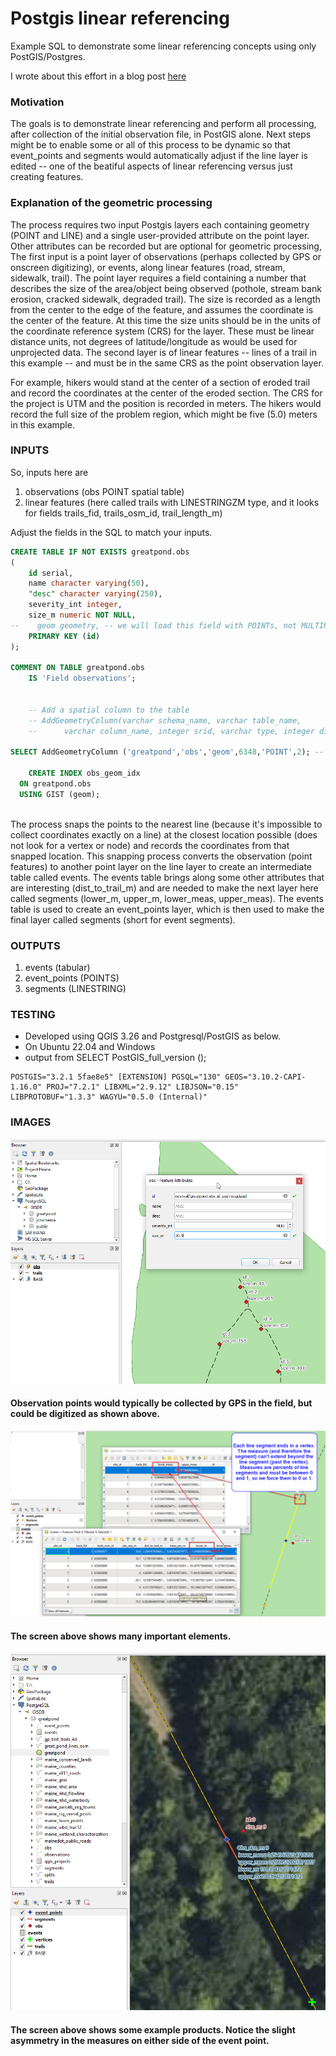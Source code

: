 # Postgis linear referencing

Example SQL to demonstrate some linear referencing concepts using only PostGIS/Postgres. 

I wrote about this effort in a blog post [here](https://johnzastrow.github.io/2023-02-02-linear-references-in-postgis/)

### Motivation
The goals is to demonstrate linear referencing and perform all processing, after collection of the initial observation file, in PostGIS alone. Next steps might be to enable some or all of this process to be dynamic so that event_points and segments would automatically adjust if the line layer is edited -- one of the beatiful aspects of linear referencing versus just creating features.


### Explanation of the geometric processing

The process requires two input Postgis layers each containing geometry (POINT and LINE) and a single user-provided attribute on the point layer. Other attributes can be recorded but are optional for geometric processing, The first input is a point layer of observations (perhaps collected by GPS or onscreen digitizing), or events, along linear features (road, stream, sidewalk, trail). The point layer requires a field containing a number that describes the size of the area/object being observed (pothole, stream bank erosion, cracked sidewalk, degraded trail). The size is recorded as a length from the center to the edge of the feature, and assumes the coordinate is the center of the feature. At this time the size units should be in the units of the coordinate reference system (CRS) for the layer. These must be linear distance units, not degrees of latitude/longitude as would be used for unprojected data. The second layer is of linear features -- lines of a trail in this example -- and must be in the same CRS as the point observation layer.

For example, hikers would stand at the center of a section of eroded trail and record the coordinates at the center of the eroded section. The CRS for the project is UTM and the position is recorded in meters. The hikers would record the full size of the problem region, which might be five (5.0) meters in this example.

### INPUTS

So, inputs here are 
 1. observations (obs POINT spatial table) 
 2. linear features (here called trails with LINESTRINGZM type, and it looks for fields trails_fid,   trails_osm_id, trail_length_m)
 
Adjust the fields in the SQL to match your inputs.

```sql
CREATE TABLE IF NOT EXISTS greatpond.obs
(
    id serial,
    name character varying(50),
    "desc" character varying(250),
    severity_int integer,
    size_m numeric NOT NULL,
--    geom geometry, -- we will load this field with POINTs, not MULTIPOINTs
    PRIMARY KEY (id)
);

COMMENT ON TABLE greatpond.obs
    IS 'Field observations';
	
		
	-- Add a spatial column to the table
	-- AddGeometryColumn(varchar schema_name, varchar table_name, 
	-- 		varchar column_name, integer srid, varchar type, integer dimension, boolean use_typmod=true);

SELECT AddGeometryColumn ('greatpond','obs','geom',6348,'POINT',2); -- EPSG:6348 - NAD83(2011) / UTM zone 19N
	
	CREATE INDEX obs_geom_idx
  ON greatpond.obs
  USING GIST (geom);
  
  ```

The process snaps the points to the nearest line (because it's impossible to collect coordinates exactly on a line) at the closest location possible (does not look for a vertex or node) and records the coordinates from that snapped location. This snapping process converts the observation (point features) to another point layer on the line layer to create an intermediate table called events. The events table brings along some other attributes that are interesting (dist_to_trail_m) and are needed to make the next layer here called segments (lower_m, upper_m, lower_meas, upper_meas). The events table is used to create an event_points layer, which is then used to make the final layer called segments (short for event segments).

### OUTPUTS

 1. events (tabular)
 2. event_points (POINTS)
 3. segments (LINESTRING)

### TESTING

 * Developed using QGIS 3.26 and Postgresql/PostGIS as below.
 * On Ubuntu 22.04 and Windows
 * output from SELECT PostGIS_full_version ();

```
POSTGIS="3.2.1 5fae8e5" [EXTENSION] PGSQL="130" GEOS="3.10.2-CAPI-1.16.0" PROJ="7.2.1" LIBXML="2.9.12" LIBJSON="0.15" LIBPROTOBUF="1.3.3" WAGYU="0.5.0 (Internal)"
```
### IMAGES

![Observation Points](/static/obs_points.png)
 #### Observation points would typically be collected by GPS in the field, but could be digitized as shown above.

![Outputs and negative fixes](static/negative_meas_fix.png)
#### The screen above shows many important elements. 

![Example Products](static/example_ref.png)
#### The screen above shows some example products. Notice the slight asymmetry in the measures on either side of the event point. 
